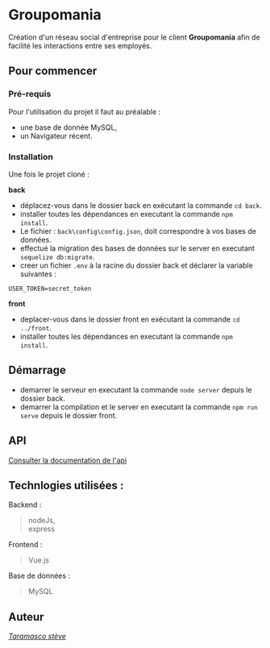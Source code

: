 # Groupomania


Création d'un réseau social d'entreprise pour le client **Groupomania** afin de facilité les interactions entre ses employés.

## Pour commencer


### Pré-requis

Pour l'utilisation du projet il faut au préalable :  
- une base de donnée MySQL,  
- un Navigateur récent.

### Installation

 Une fois le projet cloné :  

 **back**
- déplacez-vous dans le dossier back en exécutant la commande `cd back`.
- installer toutes les dépendances en executant la commande `npm install`.
- Le fichier : `back\config\config.json`, doit correspondre à vos bases de données.
- effectué la migration des bases de données sur le server en executant `sequelize db:migrate`.
- creer un fichier `.env` à la racine du dossier back et déclarer la variable suivantes :  
```
USER_TOKEN=secret_token
```
**front**

- deplacer-vous dans le dossier front en exécutant la commande `cd ../front`.
- installer toutes les dépendances en executant la commande `npm install`.

## Démarrage

- demarrer le serveur en executant la commande `node server` depuis le dossier back.
- demarrer la compilation et le server en executant la commande `npm run serve` depuis le dossier front.

## API
[Consulter la documentation de l'api](https://github.com/steve-taramasco/groupomania/api.pdf)
## Technlogies utilisées :

Backend :
> nodeJs,  
> express 

Frontend :
> Vue.js

Base de données :
> MySQL

## Auteur

*[Taramasco stève](https://github.com/steve-taramasco/groupomania)*